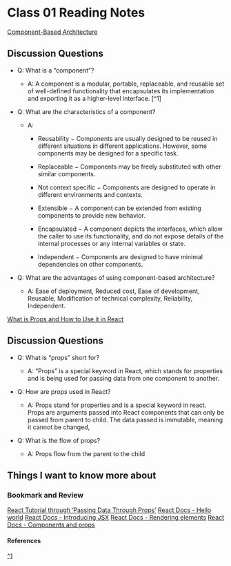 
# Class 01 Reading Notes

[Component-Based Architecture](https://www.tutorialspoint.com/software_architecture_design/component_based_architecture.htm)

## Discussion Questions

- Q: What is a “component”?

  - A: A component is a modular, portable, replaceable, and reusable set of well-defined functionality that encapsulates its implementation and exporting it as a higher-level interface. [^1]

- Q: What are the characteristics of a component?

  - A:  
    - Reusability − Components are usually designed to be reused in different situations in different
  applications. However, some components may be designed for a specific task.

    - Replaceable − Components may be freely substituted with other similar components.

    - Not context specific − Components are designed to operate in different environments and contexts.

    - Extensible − A component can be extended from existing components to provide new behavior.

    - Encapsulated − A component depicts the interfaces, which allow the caller to use its functionality, and do not expose details of the internal processes or any internal variables or state.
    - Independent − Components are designed to have minimal dependencies on other components.

- Q: What are the advantages of using component-based architecture?

  - A: Ease of deployment, Reduced cost, Ease of development, Reusable, Modification of technical complexity, Reliability, Independent.

[What is Props and How to Use it in React](https://itnext.io/what-is-props-and-how-to-use-it-in-react-da307f500da0#:~:text=“Props”%20is%20a%20special%20keyword,way%20from%20parent%20to%20child)

## Discussion Questions

- Q: What is “props” short for?

  - A: “Props” is a special keyword in React, which stands for properties and is being used for passing data from one component to another.

- Q: How are props used in React?

  - A: Props stand for properties and is a special keyword in react. Props are arguments passed into React components that can only be passed from parent to child. The data passed is immutable, meaning it cannot be changed,

- Q: What is the flow of props?

  - A: Props flow from the parent to the child

## Things I want to know more about


### Bookmark and Review

[React Tutorial through ‘Passing Data Through Props’](https://reactjs.org/tutorial/tutorial.html)
[React Docs - Hello world](https://reactjs.org/docs/hello-world.html)
[React Docs - Introducing JSX](https://reactjs.org/docs/introducing-jsx.html)
[React Docs - Rendering elements](https://reactjs.org/docs/rendering-elements.html)
[React Docs - Components and props](https://reactjs.org/docs/components-and-props.html)

#### References
[^1](https://www.tutorialspoint.com/software_architecture_design/component_based_architecture.htm)

